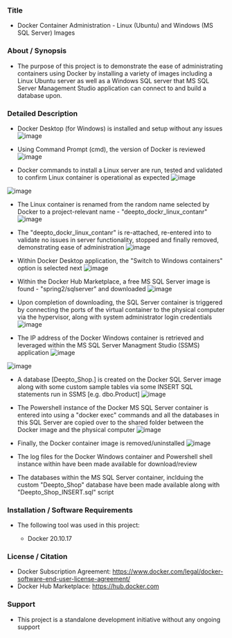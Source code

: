 ### Title

* Docker Container Administration - Linux (Ubuntu) and Windows (MS SQL Server) Images

### About / Synopsis

* The purpose of this project is to demonstrate the ease of administrating containers using Docker by installing a variety of images including a Linux Ubuntu server as well as a Windows SQL server that MS SQL Server Management Studio application can connect to and build a database upon.

### Detailed Description 

* Docker Desktop (for Windows) is installed and setup without any issues
![image](https://user-images.githubusercontent.com/46364751/179987165-445e3450-dfcc-4a8e-bb9f-3ba49ef3090d.png)

* Using Command Prompt (cmd), the version of Docker is reviewed
![image](https://user-images.githubusercontent.com/46364751/179987222-51d26e44-2e56-46f6-8b43-e2a830ebf3b4.png)

* Docker commands to install a Linux server are run, tested and validated to confirm Linux container is operational as expected
![image](https://user-images.githubusercontent.com/46364751/180000683-cb94b42a-8a2a-4d6c-b9f0-28a913fee6d8.png)

![image](https://user-images.githubusercontent.com/46364751/180000889-561897f0-b8b6-412b-861b-a475413ee273.png)

* The Linux container is renamed from the random name selected by Docker to a project-relevant name - "deepto_dockr_linux_contanr"
![image](https://user-images.githubusercontent.com/46364751/180000990-025976b1-801b-437d-a2d8-f69a5ecaf0f9.png)

* The "deepto_dockr_linux_contanr" is re-attached, re-entered into to validate no issues in server functionality, stopped and finally removed, demonstrating ease of administration
![image](https://user-images.githubusercontent.com/46364751/180001344-37396323-12f1-4c74-b61f-43cbd9179adc.png)

* Within Docker Desktop application, the "Switch to Windows containers" option is selected next
![image](https://user-images.githubusercontent.com/46364751/180002298-fcad4b54-c298-40fe-843e-19b95e079286.png)

* Within the Docker Hub Marketplace, a free MS SQL Server image is found - "spring2/sqlserver" and downloaded
![image](https://user-images.githubusercontent.com/46364751/180003475-4478821a-4791-41f4-aef9-6d0c1f289100.png)

* Upon completion of downloading, the SQL Server container is triggered by connecting the ports of the virtual container to the physical computer via the hypervisor, along with system administrator login credentials
![image](https://user-images.githubusercontent.com/46364751/180003601-cbdd8540-228e-48dc-9fc7-096286773d1f.png)

* The IP address of the Docker Windows container is retrieved and leveraged within the MS SQL Server Managment Studio (SSMS) application
![image](https://user-images.githubusercontent.com/46364751/180003732-39d6a9ec-513d-4759-8b29-17485b7eb35a.png)

![image](https://user-images.githubusercontent.com/46364751/180003819-bcff5697-cfcf-4653-a35f-7ca79b878616.png)

* A database [Deepto_Shop.] is created on the Docker SQL Server image along with some custom sample tables via some INSERT SQL statements run in SSMS [e.g. dbo.Product]
![image](https://user-images.githubusercontent.com/46364751/180004119-6e1a2be0-1a0d-4054-a2fb-22727e6e8901.png)

* The Powershell instance of the Docker MS SQL Server container is entered into using a "docker exec" commands and all the databases in this SQL Server are copied over to the shared folder between the Docker image and the physical computer
![image](https://user-images.githubusercontent.com/46364751/180004398-083aa071-2edd-43bf-ad38-f86a43f08bd9.png)

* Finally, the Docker container image is removed/uninstalled
![image](https://user-images.githubusercontent.com/46364751/180004500-2ddb0d05-4240-48b7-a3a5-85284ad8472b.png)

* The log files for the Docker Windows container and Powershell shell instance within have been made available for download/review

* The databases within the MS SQL Server container, inclduing the custom "Deepto_Shop" database have been made available along with "Deepto_Shop_INSERT.sql" script


### Installation / Software Requirements

* The following tool was used in this project:

	* Docker 20.10.17
	

### License / Citation

* Docker Subscription Agreement: https://www.docker.com/legal/docker-software-end-user-license-agreement/
* Docker Hub Marketplace: https://hub.docker.com


### Support

* This project is a standalone development initiative without any ongoing support

